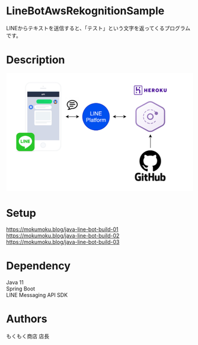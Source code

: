 # LineBotAwsRekognitionSample
LINEからテキストを送信すると、「テスト」という文字を返ってくるプログラムです。

# Description
![Screenshot](line-bot.png)

# Setup
https://mokumoku.blog/java-line-bot-build-01  
https://mokumoku.blog/java-line-bot-build-02  
https://mokumoku.blog/java-line-bot-build-03

# Dependency
Java 11  
Spring Boot  
LINE Messaging API SDK  

# Authors
もくもく商店 店長
